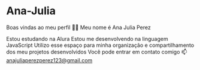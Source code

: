 # Ana-Julia
Boas vindas ao meu perfil 💙💙
Meu nome é Ana Julia Perez

Estou estudando na Alura
Estou me desenvolvendo na linguagem JavaScript
Utilizo esse espaço para minha organização e compartilhamento dos meu projetos desenvolvidos
Você pode entrar em contato comigo 📫
anajuliaperezperez123@gmail.com
